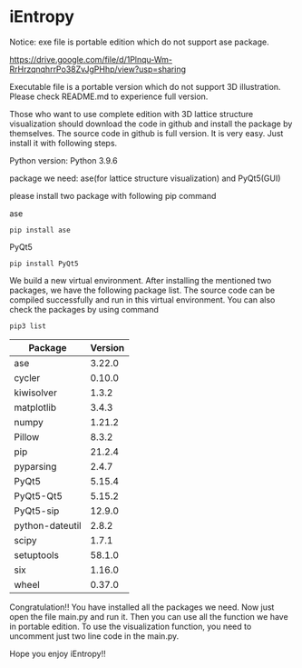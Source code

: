 # iEntropy

Notice: exe file is portable edition which do not support ase package. 

https://drive.google.com/file/d/1Plnqu-Wm-RrHrzqnqhrrPo38ZvJgPHhp/view?usp=sharing

Executable file is a portable version which do not support 3D illustration. Please check README.md to experience full version.

Those who want to use complete edition with 3D lattice structure visualization should download the code in github and install the package by themselves. The source code in github is full version.
It is very easy. Just install it with following steps.

Python version: Python 3.9.6

package we need: ase(for lattice structure visualization) and PyQt5(GUI)

please install two package with following pip command

ase

    pip install ase


PyQt5

    pip install PyQt5


We build a new virtual environment. After installing the mentioned two packages, we have the following package list.
The source code can be compiled successfully and run in this virtual environment. You can also check the packages by using command


    pip3 list


|Package         |Version  |
|----------------|---------|
|ase             | 3.22.0  | 
|cycler          | 0.10.0  |
|kiwisolver      | 1.3.2   |
|matplotlib      | 3.4.3   |
|numpy           | 1.21.2  |
|Pillow          | 8.3.2   |
|pip             | 21.2.4  |
|pyparsing       | 2.4.7   |
|PyQt5           | 5.15.4  |
|PyQt5-Qt5       | 5.15.2  |
|PyQt5-sip       | 12.9.0  |
|python-dateutil | 2.8.2   |
|scipy           | 1.7.1   |
|setuptools      | 58.1.0  |
|six             | 1.16.0  |
|wheel           | 0.37.0  |


Congratulation!!
You have installed all the packages we need. 
Now just open the file main.py and run it. Then you can use all the function we have in portable edition.
To use the visualization function, you need to uncomment just two line code in the main.py.

Hope you enjoy iEntropy!!


